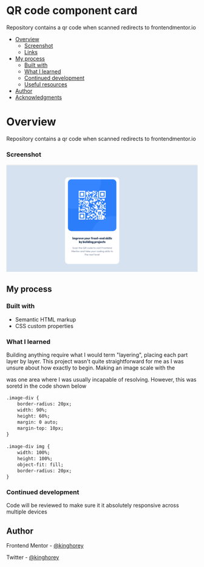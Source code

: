 # QR code component card

Repository contains a qr code when scanned redirects to frontendmentor.io


- [Overview](#overview)
  - [Screenshot](#screenshot)
  - [Links](#links)
- [My process](#my-process)
  - [Built with](#built-with)
  - [What I learned](#what-i-learned)
  - [Continued development](#continued-development)
  - [Useful resources](#useful-resources)
- [Author](#author)
- [Acknowledgments](#acknowledgments)

# Overview 
 Repository contains a qr code when scanned redirects to frontendmentor.io

### Screenshot
![](./screenshot.png)

## My process

### Built with
* Semantic HTML markup
* CSS custom properties

### What I learned
Building anything require what I would term "layering", placing each part layer by layer. This project wasn't quite straightforward for me as I was unsure about how exactly to begin.
Making an image scale with the <div> was one area where I was usually incapable of resolving. However, this was soretd in the code shown below

```
.image-div {
    border-radius: 20px;
    width: 90%;
    height: 60%;
    margin: 0 auto;
    margin-top: 10px;
}

.image-div img {
    width: 100%;
    height: 100%;
    object-fit: fill;
    border-radius: 20px;
}

```

### Continued development
Code will be reviewed to make sure it it absolutely responsive across multiple devices

## Author
Frontend Mentor - [@kinghorey](https://www.frontendmentor.io/profile/KingHorey)

Twitter - [@kinghorey](https://twitter.com/kinghorey)





